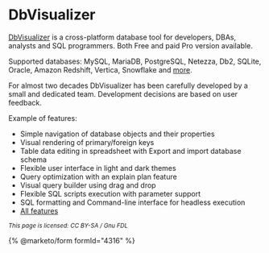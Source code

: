 
# DbVisualizer

[DbVisualizer](https://dbvis.com/) is a cross-platform database tool for developers, DBAs, analysts and SQL programmers. Both Free and paid Pro version available.


Supported databases: MySQL, MariaDB, PostgreSQL, Netezza, Db2, SQLite, Oracle, Amazon Redshift, Vertica, Snowflake and [more](https://www.dbvis.com/features/database-drivers/).


For almost two decades DbVisualizer has been carefully developed by a small and dedicated team. Development decisions are based on user feedback.


Example of features:


* Simple navigation of database objects and their properties
* Visual rendering of primary/foreign keys
* Table data editing in spreadsheet with Export and import database schema
* Flexible user interface in light and dark themes
* Query optimization with an explain plan feature
* Visual query builder using drag and drop
* Flexible SQL scripts execution with parameter support
* SQL formatting and Command-line interface for headless execution
* [All features](https://www.dbvis.com/features/)


<sub>_This page is licensed: CC BY-SA / Gnu FDL_</sub>


{% @marketo/form formId="4316" %}
